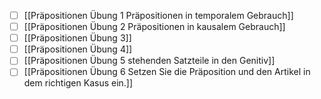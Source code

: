 - [ ] [[Präpositionen Übung 1 Präpositionen in temporalem Gebrauch]] 
- [ ] [[Präpositionen Übung 2 Präpositionen in kausalem Gebrauch]] 
- [ ] [[Präpositionen Übung 3]] 
- [ ] [[Präpositionen Übung 4]] 
- [ ] [[Präpositionen Übung 5  stehenden Satzteile in den Genitiv]] 
- [ ] [[Präpositionen Übung 6 Setzen Sie die Präposition und den Artikel in dem richtigen Kasus ein.]] 
